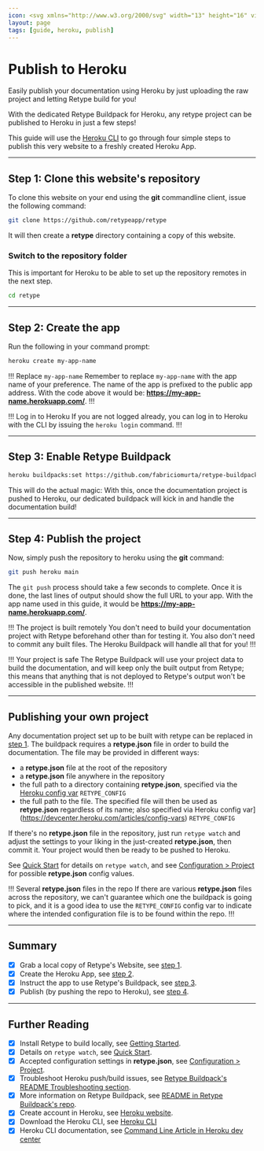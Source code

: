 ```yaml
---
icon: <svg xmlns="http://www.w3.org/2000/svg" width="13" height="16" viewBox="0 0 24 24"><path fill-rule="evenodd" d="m 19.44,0 c 1.1928,0 2.16,0.9672 2.16,2.16 v 0 19.68 c 0,1.1928 -0.9672,2.16 -2.16,2.16 v 0 H 2.16 C 0.9672,24 0,23.0328 0,21.84 v 0 V 2.16 C 0,0.9672 0.9672,0 2.16,0 v 0 z m 0,1.2 H 2.16 C 1.6308,1.2 1.2,1.6305 1.2,2.16 v 0 19.68 c 0,0.5292 0.4308,0.96 0.96,0.96 v 0 h 17.28 c 0.5295,0 0.96,-0.4308 0.96,-0.96 v 0 V 2.16 C 20.4,1.6305 19.9695,1.2 19.44,1.2 Z M 5.7,15.6 8.4000004,18 5.7,20.4 Z m 2.4000004,-12 v 6.8133 C 9.2982004,10.0233 10.9731,9.6 12.6,9.6 c 1.4835,0 2.3715,0.5832 2.8551,1.0725 0.989287,1.0005 1.043457,2.263571 1.044993,2.502279 L 16.500068,20.4 H 14.1 V 13.233 C 14.0883,12.6729 13.8186,12 12.6,12 10.269063,12 7.6671274,13.119853 7.4149964,13.230859 l -0.0197,0.0087 -1.6953004,0.768 V 3.599959 Z M 16.5,3.6 c -0.162,1.3632 -0.7146,2.67 -1.8,3.9 v 0 h -2.4 c 0.9432,-1.2375 1.5354,-2.5398 1.8,-3.9 v 0 z"/></svg>
layout: page
tags: [guide, heroku, publish]
---
```

# Publish to Heroku

Easily publish your documentation using Heroku by just uploading the raw project and letting Retype build for you!

With the dedicated Retype Buildpack for Heroku, any retype project can be published to Heroku in just a few steps!

This guide will use the [Heroku CLI](https://devcenter.heroku.com/articles/heroku-cli) to go through four simple steps to publish this very website to a freshly created Heroku App.

---

## Step 1: Clone this website's repository

To clone this website on your end using the **git** commandline client, issue the following command:

```bash Make a local clone of retype.com website
git clone https://github.com/retypeapp/retype
```

It will then create a **retype** directory containing a copy of this website.

### Switch to the repository folder

This is important for Heroku to be able to set up the repository remotes in the next step.

```bash Switch into the repository folder
cd retype
```

---

## Step 2: Create the app

Run the following in your command prompt:

```bash New app using the Heroku CLI.
heroku create my-app-name
```

!!! Replace `my-app-name`
Remember to replace `my-app-name` with the app name of your preference. The name of the app is prefixed to the public app address. With the code above it would be:
**https://my-app-name.herokuapp.com/**.
!!!

!!! Log in to Heroku
If you are not logged already, you can log in to Heroku with the CLI by issuing the `heroku login` command.
!!!

---

## Step 3: Enable Retype Buildpack

<!-- FIXME FIXME FIXME FIXME
Assign the correct buildpack name/address (https://github.com/retypeapp/heroku-buildpack or just retypeapp/heroku-buildpack, or whatever is published to Heroku Elements)
FIXME FIXME FIXME FIXME -->

```bash Set Retype Buildpack using the Heroku CLI
heroku buildpacks:set https://github.com/fabriciomurta/retype-buildpack
```

This will do the actual magic: With this, once the documentation project is pushed to Heroku, our dedicated buildpack will kick in and handle the documentation build!

---

## Step 4: Publish the project

Now, simply push the repository to heroku using the **git** command:

```bash Push the repository
git push heroku main
```

<!-- FIXME FIXME FIXME
This is currently not true but the goal is to make the cached download effective before release
FIXME FIXME FIXME -->
The `git push` process should take a few seconds to complete. Once it is done, the last lines of output should show the full URL to your app. With the app name used in this guide, it would be **https://my-app-name.herokuapp.com/**.

!!! The project is built remotely
You don't need to build your documentation project with Retype beforehand other than for testing it. You also don't need to commit any built files. The Heroku Buildpack will handle all that for you!
!!!

!!! Your project is safe
The Retype Buildpack will use your project data to build the documentation, and will keep only the built output from Retype; this means that anything that is not deployed to Retype's output won't be accessible in the published website.
!!!

---

## Publishing your own project

Any documentation project set up to be built with retype can be replaced in [step 1](#step-1-clone-this-websites-repository). The buildpack requires a **retype.json** file in order to build the documentation. The file may be provided in different ways:

- a **retype.json** file at the root of the repository
- a **retype.json** file anywhere in the repository
- the full path to a directory containing **retype.json**, specified via the [Heroku config var](https://devcenter.heroku.com/articles/config-vars) `RETYPE_CONFIG`
- the full path to the file. The specified file will then be used as **retype.json** regardless of its name; also specified via Heroku config var](https://devcenter.heroku.com/articles/config-vars) `RETYPE_CONFIG`

If there's no **retype.json** file in the repository, just run `retype watch` and adjust the settings to your liking in the just-created **retype.json**, then commit it. Your project would then be ready to be pushed to Heroku.

See [Quick Start](../README.md#quick-start) for details on `retype watch`, and see [Configuration > Project](../configuration/project.md) for possible **retype.json** config values.

!!! Several **retype.json** files in the repo
If there are various **retype.json** files across the repository, we can't guarantee which one the buildpack is going to pick, and it is a good idea to use the `RETYPE_CONFIG` config var to indicate where the intended configuration file is to be found within the repo.
!!!

---

## Summary

- [x] Grab a local copy of Retype's Website, see [step 1](#step-1-clone-this-websites-repository).
- [x] Create the Heroku App, see [step 2](#step-2-create-the-app).
- [x] Instruct the app to use Retype's Buildpack, see [step 3](#step-3-enable-retype-buildpack).
- [x] Publish (by pushing the repo to Heroku), see [step 4](#step-4-publish-the-project).

---

## Further Reading

<!-- FIXME FIXME FIXME
Update the path to Retype buildpack's README file
FIXME FIXME FIXME -->
- [x] Install Retype to build locally, see [Getting Started](getting-started).
- [x] Details on `retype watch`, see [Quick Start](../README.md#quick-start).
- [x] Accepted configuration settings in **retype.json**, see [Configuration > Project](../configuration/project.md).
- [x] Troubleshoot Heroku push/build issues, see [Retype Buildpack's README Troubleshooting section](https://github.com/fabriciomurta/retype-buildpack/blob/master/README.md#troubleshooting).
- [x] More information on Retype Buildpack, see [README in Retype Buildpack's repo](https://github.com/fabriciomurta/retype-buildpack/blob/master/README.md#troubleshooting).
- [x] Create account in Heroku, see [Heroku website](https://heroku.com).
- [x] Download the Heroku CLI, see [Heroku CLI](https://devcenter.heroku.com/articles/heroku-cli)
- [x] Heroku CLI documentation, see [Command Line Article in Heroku dev center](https://devcenter.heroku.com/categories/command-line)